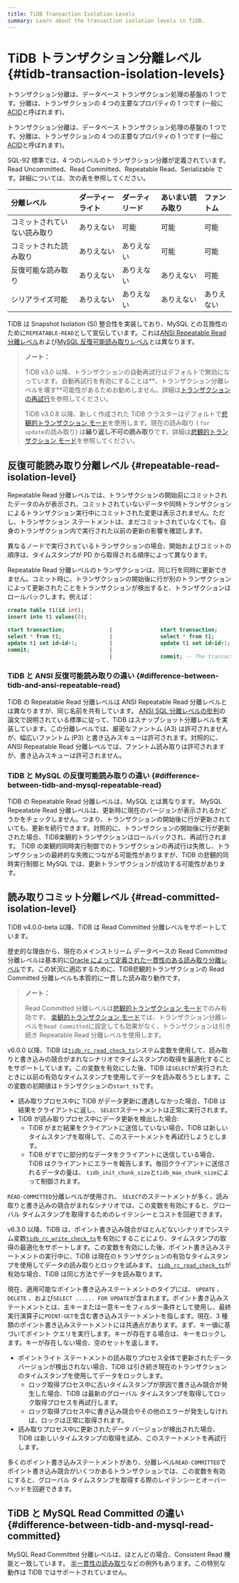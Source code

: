 ```yaml
---
title: TiDB Transaction Isolation Levels
summary: Learn about the transaction isolation levels in TiDB.
---
```


# TiDB トランザクション分離レベル {#tidb-transaction-isolation-levels}

<CustomContent platform="tidb">

トランザクション分離は、データベース トランザクション処理の基盤の 1 つです。分離は、トランザクションの 4 つの主要なプロパティの 1 つです (一般に[ACID](/glossary.md#acid)と呼ばれます)。

</CustomContent>

<CustomContent platform="tidb-cloud">

トランザクション分離は、データベース トランザクション処理の基盤の 1 つです。分離は、トランザクションの 4 つの主要なプロパティの 1 つです (一般に[ACID](/tidb-cloud/tidb-cloud-glossary.md#acid)と呼ばれます)。

</CustomContent>

SQL-92 標準では、4 つのレベルのトランザクション分離が定義されています。Read Uncommitted、Read Committed、Repeatable Read、Serializable です。詳細については、次の表を参照してください。

| 分離レベル          | ダーティーライト | ダーティリード | あいまい読み取り | ファントム |
| :------------- | :------- | :------ | :------- | :---- |
| コミットされていない読み取り | ありえない    | 可能      | 可能       | 可能    |
| コミットされた読み取り    | ありえない    | ありえない   | 可能       | 可能    |
| 反復可能な読み取り      | ありえない    | ありえない   | ありえない    | 可能    |
| シリアライズ可能       | ありえない    | ありえない   | ありえない    | ありえない |

TiDB は Snapshot Isolation (SI) 整合性を実装しており、MySQL との互換性のために`REPEATABLE-READ`として宣伝しています。これは[ANSI Repeatable Read 分離レベル](#difference-between-tidb-and-ansi-repeatable-read)および[MySQL 反復可能読み取りレベル](#difference-between-tidb-and-mysql-repeatable-read)とは異なります。

> **ノート：**
>
> TiDB v3.0 以降、トランザクションの自動再試行はデフォルトで無効になっています。自動再試行を有効にすることは**、トランザクション分離レベルを壊す**可能性があるためお勧めしません。詳細は[トランザクションの再試行](/optimistic-transaction.md#automatic-retry)を参照してください。
>
> TiDB v3.0.8 以降、新しく作成された TiDB クラスターはデフォルトで[悲観的トランザクション モード](/pessimistic-transaction.md)を使用します。現在の読み取り ( `for update`の読み取り) は**繰り返し不可の読み取り**です。詳細は[悲観的トランザクション モード](/pessimistic-transaction.md)を参照してください。

## 反復可能読み取り分離レベル {#repeatable-read-isolation-level}

Repeatable Read 分離レベルでは、トランザクションの開始前にコミットされたデータのみが表示され、コミットされていないデータや同時トランザクションによるトランザクション実行中にコミットされた変更は表示されません。ただし、トランザクション ステートメントは、まだコミットされていなくても、自身のトランザクション内で実行された以前の更新の影響を確認します。

異なるノードで実行されているトランザクションの場合、開始およびコミットの順序は、タイムスタンプが PD から取得される順序によって異なります。

Repeatable Read 分離レベルのトランザクションは、同じ行を同時に更新できません。コミット時に、トランザクションの開始後に行が別のトランザクションによって更新されたことをトランザクションが検出すると、トランザクションはロールバックします。例えば：

```sql
create table t1(id int);
insert into t1 values(0);

start transaction;              |               start transaction;
select * from t1;               |               select * from t1;
update t1 set id=id+1;          |               update t1 set id=id+1; -- In pessimistic transactions, the `update` statement executed later waits for the lock until the transaction holding the lock commits or rolls back and releases the row lock.
commit;                         |
                                |               commit; -- The transaction commit fails and rolls back. Pessimistic transactions can commit successfully.
```

### TiDB と ANSI 反復可能読み取りの違い {#difference-between-tidb-and-ansi-repeatable-read}

TiDB の Repeatable Read 分離レベルは ANSI Repeatable Read 分離レベルとは異なりますが、同じ名前を共有しています。 [ANSI SQL 分離レベルの批判](https://www.microsoft.com/en-us/research/wp-content/uploads/2016/02/tr-95-51.pdf)の論文で説明されている標準に従って、TiDB はスナップショット分離レベルを実装しています。この分離レベルでは、厳密なファントム (A3) は許可されませんが、幅広いファントム (P3) と書き込みスキューは許可されます。対照的に、ANSI Repeatable Read 分離レベルでは、ファントム読み取りは許可されますが、書き込みスキューは許可されません。

### TiDB と MySQL の反復可能読み取りの違い {#difference-between-tidb-and-mysql-repeatable-read}

TiDB の Repeatable Read 分離レベルは、MySQL とは異なります。 MySQL Repeatable Read 分離レベルは、更新時に現在のバージョンが表示されるかどうかをチェックしません。つまり、トランザクションの開始後に行が更新されていても、更新を続行できます。対照的に、トランザクションの開始後に行が更新された場合、TiDB楽観的トランザクションはロールバックされ、再試行されます。 TiDB の楽観的同時実行制御でのトランザクションの再試行は失敗し、トランザクションの最終的な失敗につながる可能性がありますが、TiDB の悲観的同時実行制御と MySQL では、更新トランザクションが成功する可能性があります。

## 読み取りコミット分離レベル {#read-committed-isolation-level}

TiDB v4.0.0-beta 以降、TiDB は Read Committed 分離レベルをサポートしています。

歴史的な理由から、現在のメインストリーム データベースの Read Committed 分離レベルは基本的に[Oracle によって定義された一貫性のある読み取り分離レベル](https://docs.oracle.com/cd/B19306_01/server.102/b14220/consist.htm)です。この状況に適応するために、TiDB悲観的トランザクションの Read Committed 分離レベルも本質的に一貫した読み取り動作です。

> **ノート：**
>
> Read Committed 分離レベルは[悲観的トランザクション モード](/pessimistic-transaction.md)でのみ有効です。 [楽観的トランザクション モード](/optimistic-transaction.md)では、トランザクション分離レベルを`Read Committed`に設定しても効果がなく、トランザクションは引き続き Repeatable Read 分離レベルを使用します。

v6.0.0 以降、TiDB は[`tidb_rc_read_check_ts`](/system-variables.md#tidb_rc_read_check_ts-new-in-v600)システム変数を使用して、読み取りと書き込みの競合がまれなシナリオでタイムスタンプの取得を最適化することをサポートしています。この変数を有効にした後、TiDB は`SELECT`が実行されたときに以前の有効なタイムスタンプを使用してデータを読み取ろうとします。この変数の初期値はトランザクションの`start_ts`です。

-   読み取りプロセス中に TiDB がデータ更新に遭遇しなかった場合、TiDB は結果をクライアントに返し、 `SELECT`ステートメントは正常に実行されます。
-   TiDB が読み取りプロセス中にデータ更新を検出した場合:
    -   TiDB がまだ結果をクライアントに送信していない場合、TiDB は新しいタイムスタンプを取得して、このステートメントを再試行しようとします。
    -   TiDB がすでに部分的なデータをクライアントに送信している場合、TiDB はクライアントにエラーを報告します。毎回クライアントに送信されるデータの量は、 `tidb_init_chunk_size`と`tidb_max_chunk_size`によって制御されます。

`READ-COMMITTED`分離レベルが使用され、 `SELECT`のステートメントが多く、読み取りと書き込みの競合がまれなシナリオでは、この変数を有効にすると、グローバル タイムスタンプを取得するためのレイテンシーとコストを回避できます。

v6.3.0 以降、TiDB は、ポイント書き込み競合がほとんどないシナリオでシステム変数[`tidb_rc_write_check_ts`](/system-variables.md#tidb_rc_write_check_ts-new-in-v630)を有効にすることにより、タイムスタンプの取得の最適化をサポートします。この変数を有効にした後、ポイント書き込みステートメントの実行中に、TiDB は現在のトランザクションの有効なタイムスタンプを使用してデータの読み取りとロックを試みます。 [`tidb_rc_read_check_ts`](/system-variables.md#tidb_rc_read_check_ts-new-in-v600)が有効な場合、TiDB は同じ方法でデータを読み取ります。

現在、適用可能なポイント書き込みステートメントのタイプには、 `UPDATE` 、 `DELETE` 、および`SELECT ...... FOR UPDATE`が含まれます。ポイント書き込みステートメントとは、主キーまたは一意キーをフィルター条件として使用し、最終実行演算子に`POINT-GET`を含む書き込みステートメントを指します。現在、3 種類のポイント書き込みステートメントには共通点があります。まず、キー値に基づいてポイント クエリを実行します。キーが存在する場合は、キーをロックします。キーが存在しない場合、空のセットを返します。

-   ポイントライト ステートメントの読み取りプロセス全体で更新されたデータ バージョンが検出されない場合、TiDB は引き続き現在のトランザクションのタイムスタンプを使用してデータをロックします。
    -   ロック取得プロセス中に古いタイムスタンプが原因で書き込み競合が発生した場合、TiDB は最新のグローバル タイムスタンプを取得してロック取得プロセスを再試行します。
    -   ロック取得プロセス中に書き込み競合やその他のエラーが発生しなければ、ロックは正常に取得されます。
-   読み取りプロセス中に更新されたデータ バージョンが検出された場合、TiDB は新しいタイムスタンプの取得を試み、このステートメントを再試行します。

多くのポイント書き込みステートメントがあり、分離レベル`READ-COMMITTED`でポイント書き込み競合がいくつかあるトランザクションでは、この変数を有効にすると、グローバル タイムスタンプを取得する際のレイテンシーとオーバーヘッドを回避できます。

## TiDB と MySQL Read Committed の違い {#difference-between-tidb-and-mysql-read-committed}

MySQL Read Committed 分離レベルは、ほとんどの場合、Consistent Read 機能と一致しています。 [半一貫性の読み取り](https://dev.mysql.com/doc/refman/8.0/en/innodb-transaction-isolation-levels.html)などの例外もあります。この特別な動作は TiDB ではサポートされていません。
